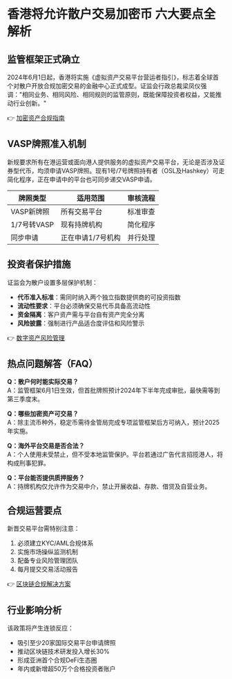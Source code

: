 # 香港将允许散户交易加密币 六大要点全解析

## 监管框架正式确立
2024年6月1日起，香港将实施《虚拟资产交易平台营运者指引》，标志着全球首个对散户开放合规加密交易的金融中心正式成型。证监会行政总裁梁凤仪强调："相同业务、相同风险、相同规则的监管原则，既能保障投资者权益，又能推动行业创新。"

👉 [加密资产合规指南](https://bit.ly/okx_welcome)

## VASP牌照准入机制
新规要求所有在港运营或面向港人提供服务的虚拟资产交易平台，无论是否涉及证券型代币，均须申请VASP牌照。现有1号/7号牌照持有者（OSL及Hashkey）可走简化程序，正在申请中的平台也可同步递交VASP申请。

| 牌照类型        | 适用范围                  | 审核流程       |
|-----------------|-------------------------|--------------|
| VASP新牌照      | 所有交易平台            | 标准审查       |
| 1/7号转VASP     | 现有持牌机构            | 简化程序       |
| 同步申请        | 正在申请1/7号机构       | 并行处理       |

## 投资者保护措施
证监会为散户设置多层保护机制：
- **代币准入标准**：需同时纳入两个独立指数提供商的可投资指数
- **流动性要求**：平台必须确保交易代币具备高流动性
- **资金隔离**：客户资产需与平台自有资产完全分离
- **风险披露**：强制进行产品适合度评估和风险警示

👉 [数字资产风险管理](https://bit.ly/okx_welcome)

## 热点问题解答（FAQ）

**Q：散户何时能实际交易？**  
A：监管框架6月1日生效，但首批牌照预计2024年下半年完成审批，最快需等到第三季度末。

**Q：哪些加密资产可交易？**  
A：除主流币种外，稳定币需待金管局完成专项监管框架后方可纳入，预计2025年实施。

**Q：海外平台交易是否合法？**  
A：个人使用未受禁止，但不受本地监管保护。平台若通过广告代言招揽港人，将构成刑事犯罪。

**Q：平台能否提供质押服务？**  
A：持牌机构仅允许作为交易中介，禁止开展收益、存款、借贷及自营业务。

## 合规运营要点
新晋交易平台需特别注意：
1. 必须建立KYC/AML合规体系
2. 实施市场操纵监测机制
3. 配备专业风险管理团队
4. 每月提交交易活动报告

👉 [区块链合规解决方案](https://bit.ly/okx_welcome)

## 行业影响分析
该政策将产生连锁反应：
- 吸引至少20家国际交易平台申请牌照
- 推动区块链技术研发投入增长30%
- 形成亚洲首个合规DeFi生态圈
- 年内或新增超50万个合格投资者账户
